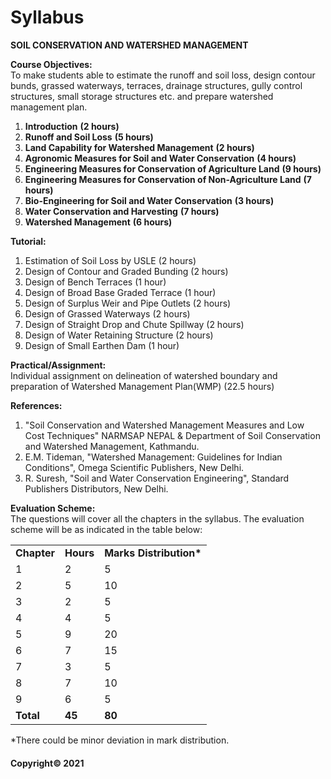 # Syllabus

**SOIL CONSERVATION AND WATERSHED MANAGEMENT**

**Course Objectives:**  
To make students able to estimate the runoff and soil loss, design contour bunds, grassed waterways, terraces, drainage structures, gully control structures, small storage structures etc. and prepare watershed management plan.

1. **Introduction** **(2 hours)**
2. **Runoff and Soil Loss** **(5 hours)**
3. **Land Capability for Watershed Management** **(2 hours)**
4. **Agronomic Measures for Soil and Water Conservation** **(4 hours)**
5. **Engineering Measures for Conservation of Agriculture Land** **(9 hours)**
6. **Engineering Measures for Conservation of Non-Agriculture Land** **(7 hours)**
7. **Bio-Engineering for Soil and Water Conservation** **(3 hours)**
8. **Water Conservation and Harvesting** **(7 hours)**
9. **Watershed Management** **(6 hours)**

**Tutorial:**

1. Estimation of Soil Loss by USLE (2 hours)
2. Design of Contour and Graded Bunding (2 hours)
3. Design of Bench Terraces (1 hour)
4. Design of Broad Base Graded Terrace (1 hour)
5. Design of Surplus Weir and Pipe Outlets (2 hours)
6. Design of Grassed Waterways (2 hours)
7. Design of Straight Drop and Chute Spillway (2 hours)
8. Design of Water Retaining Structure (2 hours)
9. Design of Small Earthen Dam (1 hour)

**Practical/Assignment:**  
Individual assignment on delineation of watershed boundary and preparation of Watershed Management Plan(WMP) (22.5 hours)

**References:**

1. "Soil Conservation and Watershed Management Measures and Low Cost Techniques" NARMSAP NEPAL & Department of Soil Conservation and Watershed Management, Kathmandu.
2. E.M. Tideman, "Watershed Management: Guidelines for Indian Conditions", Omega Scientific Publishers, New Delhi.
3. R. Suresh, "Soil and Water Conservation Engineering", Standard Publishers Distributors, New Delhi.

**Evaluation Scheme:**  
The questions will cover all the chapters in the syllabus. The evaluation scheme will be as indicated in the table below:

||||
|---|---|---|
|**Chapter**|**Hours**|**Marks Distribution\***|
|1|2|5|
|2|5|10|
|3|2|5|
|4|4|5|
|5|9|20|
|6|7|15|
|7|3|5|
|8|7|10|
|9|6|5|
|**Total**|**45**|**80**|

\*There could be minor deviation in mark distribution.

#### Copyright&copy; 2021